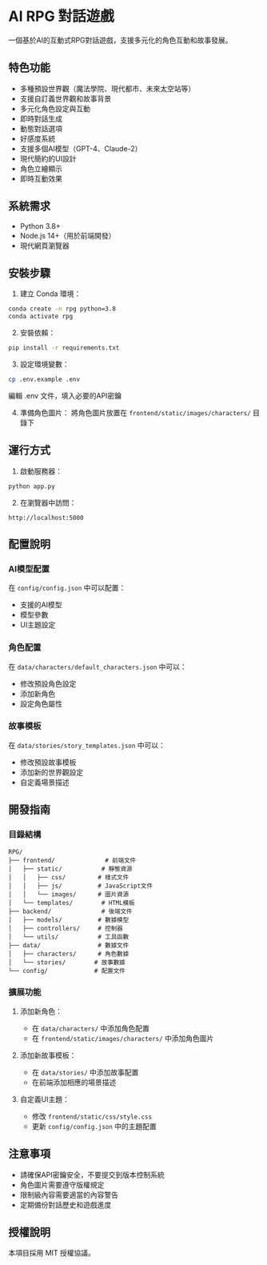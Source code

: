 # AI RPG 對話遊戲

一個基於AI的互動式RPG對話遊戲，支援多元化的角色互動和故事發展。

## 特色功能

- 多種預設世界觀（魔法學院、現代都市、未來太空站等）
- 支援自訂義世界觀和故事背景
- 多元化角色設定與互動
- 即時對話生成
- 動態對話選項
- 好感度系統
- 支援多個AI模型（GPT-4、Claude-2）
- 現代簡約的UI設計
- 角色立繪顯示
- 即時互動效果

## 系統需求

- Python 3.8+
- Node.js 14+（用於前端開發）
- 現代網頁瀏覽器

## 安裝步驟

1. 建立 Conda 環境：
```bash
conda create -n rpg python=3.8
conda activate rpg
```

2. 安裝依賴：
```bash
pip install -r requirements.txt
```

3. 設定環境變數：
```bash
cp .env.example .env
```
編輯 .env 文件，填入必要的API密鑰

4. 準備角色圖片：
將角色圖片放置在 `frontend/static/images/characters/` 目錄下

## 運行方式

1. 啟動服務器：
```bash
python app.py
```

2. 在瀏覽器中訪問：
```
http://localhost:5000
```

## 配置說明

### AI模型配置
在 `config/config.json` 中可以配置：
- 支援的AI模型
- 模型參數
- UI主題設定

### 角色配置
在 `data/characters/default_characters.json` 中可以：
- 修改預設角色設定
- 添加新角色
- 設定角色屬性

### 故事模板
在 `data/stories/story_templates.json` 中可以：
- 修改預設故事模板
- 添加新的世界觀設定
- 自定義場景描述

## 開發指南

### 目錄結構
```
RPG/
├── frontend/              # 前端文件
│   ├── static/           # 靜態資源
│   │   ├── css/         # 樣式文件
│   │   ├── js/          # JavaScript文件
│   │   └── images/      # 圖片資源
│   └── templates/        # HTML模板
├── backend/              # 後端文件
│   ├── models/          # 數據模型
│   ├── controllers/     # 控制器
│   └── utils/           # 工具函數
├── data/                # 數據文件
│   ├── characters/      # 角色數據
│   └── stories/        # 故事數據
└── config/             # 配置文件
```

### 擴展功能
1. 添加新角色：
   - 在 `data/characters/` 中添加角色配置
   - 在 `frontend/static/images/characters/` 中添加角色圖片

2. 添加新故事模板：
   - 在 `data/stories/` 中添加故事配置
   - 在前端添加相應的場景描述

3. 自定義UI主題：
   - 修改 `frontend/static/css/style.css`
   - 更新 `config/config.json` 中的主題配置

## 注意事項

- 請確保API密鑰安全，不要提交到版本控制系統
- 角色圖片需要遵守版權規定
- 限制級內容需要適當的內容警告
- 定期備份對話歷史和遊戲進度

## 授權說明

本項目採用 MIT 授權協議。
